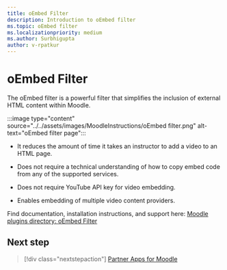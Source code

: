 ```yaml
---
title: oEmbed Filter
description: Introduction to oEmbed filter
ms.topic: oEmbed filter
ms.localizationpriority: medium
ms.author: Surbhigupta
author: v-rpatkur
---
```


# oEmbed Filter

The oEmbed filter is a powerful filter that simplifies the inclusion of external HTML content within Moodle. 

:::image type="content" source="../../assets/images/MoodleInstructions/oEmbed filter.png" alt-text="oEmbed filter page":::

* It reduces the amount of time it takes an instructor to add a video to an HTML page.

* Does not require a technical understanding of how to copy embed code from any of the supported services.

* Does not require YouTube API key for video embedding.

* Enables embedding of multiple video content providers.

Find documentation, installation instructions, and support here:
[ Moodle plugins directory: oEmbed Filter](https://moodle.org/plugins/filter_oembed)

## Next step

> [!div class="nextstepaction"]
> [Partner Apps for Moodle](/teamblog)

